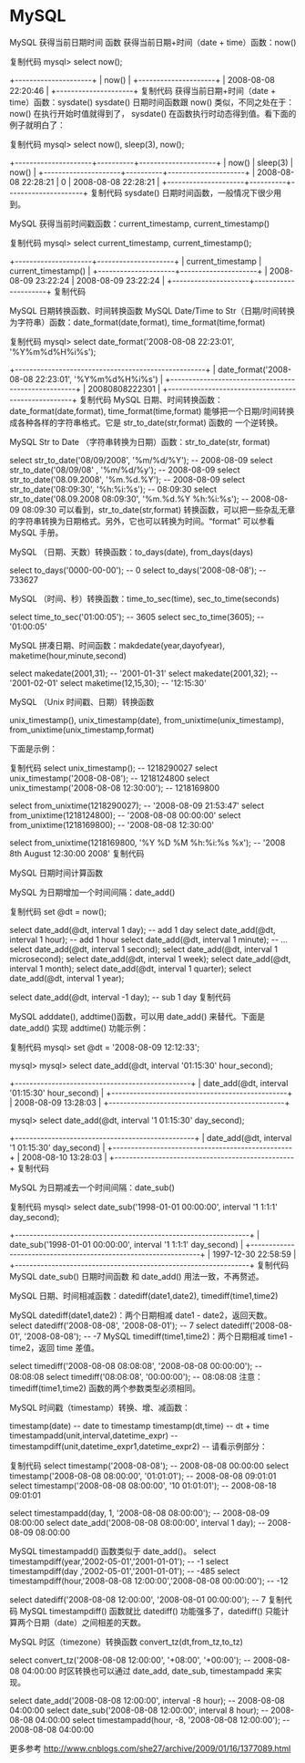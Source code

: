 # MySQL

MySQL 获得当前日期时间 函数
获得当前日期+时间（date + time）函数：now()

复制代码
mysql> select now();

+---------------------+
| now() |
+---------------------+
| 2008-08-08 22:20:46 |
+---------------------+
复制代码
获得当前日期+时间（date + time）函数：sysdate()
sysdate() 日期时间函数跟 now() 类似，不同之处在于：now() 在执行开始时值就得到了， sysdate() 在函数执行时动态得到值。看下面的例子就明白了：

复制代码
mysql> select now(), sleep(3), now();

+---------------------+----------+---------------------+
| now() | sleep(3) | now() |
+---------------------+----------+---------------------+
| 2008-08-08 22:28:21 | 0 | 2008-08-08 22:28:21 |
+---------------------+----------+---------------------+
复制代码
sysdate() 日期时间函数，一般情况下很少用到。

 

MySQL 获得当前时间戳函数：current_timestamp, current_timestamp()

复制代码
mysql> select current_timestamp, current_timestamp();

+---------------------+---------------------+
| current_timestamp | current_timestamp() |
+---------------------+---------------------+
| 2008-08-09 23:22:24 | 2008-08-09 23:22:24 |
+---------------------+---------------------+
复制代码
 
MySQL 日期转换函数、时间转换函数
MySQL Date/Time to Str（日期/时间转换为字符串）函数：date_format(date,format), time_format(time,format)

复制代码
mysql> select date_format('2008-08-08 22:23:01', '%Y%m%d%H%i%s');

+----------------------------------------------------+
| date_format('2008-08-08 22:23:01', '%Y%m%d%H%i%s') |
+----------------------------------------------------+
| 20080808222301 |
+----------------------------------------------------+
复制代码
MySQL 日期、时间转换函数：date_format(date,format), time_format(time,format) 能够把一个日期/时间转换成各种各样的字符串格式。它是 str_to_date(str,format) 函数的 一个逆转换。

 

MySQL Str to Date （字符串转换为日期）函数：str_to_date(str, format)

select str_to_date('08/09/2008', '%m/%d/%Y'); -- 2008-08-09
select str_to_date('08/09/08' , '%m/%d/%y'); -- 2008-08-09
select str_to_date('08.09.2008', '%m.%d.%Y'); -- 2008-08-09
select str_to_date('08:09:30', '%h:%i:%s'); -- 08:09:30
select str_to_date('08.09.2008 08:09:30', '%m.%d.%Y %h:%i:%s'); -- 2008-08-09 08:09:30
可以看到，str_to_date(str,format) 转换函数，可以把一些杂乱无章的字符串转换为日期格式。另外，它也可以转换为时间。“format” 可以参看 MySQL 手册。

 

MySQL （日期、天数）转换函数：to_days(date), from_days(days)

select to_days('0000-00-00'); -- 0
select to_days('2008-08-08'); -- 733627
 

MySQL （时间、秒）转换函数：time_to_sec(time), sec_to_time(seconds)

select time_to_sec('01:00:05'); -- 3605
select sec_to_time(3605); -- '01:00:05'
 

MySQL 拼凑日期、时间函数：makdedate(year,dayofyear), maketime(hour,minute,second)

select makedate(2001,31); -- '2001-01-31'
select makedate(2001,32); -- '2001-02-01'
select maketime(12,15,30); -- '12:15:30'
 

MySQL （Unix 时间戳、日期）转换函数

unix_timestamp(),
unix_timestamp(date),
from_unixtime(unix_timestamp),
from_unixtime(unix_timestamp,format)

下面是示例：

复制代码
select unix_timestamp(); -- 1218290027
select unix_timestamp('2008-08-08'); -- 1218124800
select unix_timestamp('2008-08-08 12:30:00'); -- 1218169800

select from_unixtime(1218290027); -- '2008-08-09 21:53:47'
select from_unixtime(1218124800); -- '2008-08-08 00:00:00'
select from_unixtime(1218169800); -- '2008-08-08 12:30:00'

select from_unixtime(1218169800, '%Y %D %M %h:%i:%s %x'); -- '2008 8th August 12:30:00 2008'
复制代码
 

 

MySQL 日期时间计算函数
 

MySQL 为日期增加一个时间间隔：date_add()

复制代码
set @dt = now();

select date_add(@dt, interval 1 day); -- add 1 day
select date_add(@dt, interval 1 hour); -- add 1 hour
select date_add(@dt, interval 1 minute); -- ...
select date_add(@dt, interval 1 second);
select date_add(@dt, interval 1 microsecond);
select date_add(@dt, interval 1 week);
select date_add(@dt, interval 1 month);
select date_add(@dt, interval 1 quarter);
select date_add(@dt, interval 1 year);

select date_add(@dt, interval -1 day); -- sub 1 day
复制代码
 

MySQL adddate(), addtime()函数，可以用 date_add() 来替代。下面是 date_add() 实现 addtime() 功能示例：

复制代码
mysql> set @dt = '2008-08-09 12:12:33';

mysql>
mysql> select date_add(@dt, interval '01:15:30' hour_second);

+------------------------------------------------+
| date_add(@dt, interval '01:15:30' hour_second) |
+------------------------------------------------+
| 2008-08-09 13:28:03 |
+------------------------------------------------+

mysql> select date_add(@dt, interval '1 01:15:30' day_second);

+-------------------------------------------------+
| date_add(@dt, interval '1 01:15:30' day_second) |
+-------------------------------------------------+
| 2008-08-10 13:28:03 |
+-------------------------------------------------+
复制代码
 

MySQL 为日期减去一个时间间隔：date_sub()

复制代码
mysql> select date_sub('1998-01-01 00:00:00', interval '1 1:1:1' day_second);

+----------------------------------------------------------------+
| date_sub('1998-01-01 00:00:00', interval '1 1:1:1' day_second) |
+----------------------------------------------------------------+
| 1997-12-30 22:58:59 |
+----------------------------------------------------------------+
复制代码
MySQL date_sub() 日期时间函数 和 date_add() 用法一致，不再赘述。

 

MySQL 日期、时间相减函数：datediff(date1,date2), timediff(time1,time2)

MySQL datediff(date1,date2)：两个日期相减 date1 - date2，返回天数。
select datediff('2008-08-08', '2008-08-01'); -- 7
select datediff('2008-08-01', '2008-08-08'); -- -7
MySQL timediff(time1,time2)：两个日期相减 time1 - time2，返回 time 差值。

select timediff('2008-08-08 08:08:08', '2008-08-08 00:00:00'); -- 08:08:08
select timediff('08:08:08', '00:00:00'); -- 08:08:08
注意：timediff(time1,time2) 函数的两个参数类型必须相同。

 

MySQL 时间戳（timestamp）转换、增、减函数：

timestamp(date) -- date to timestamp
timestamp(dt,time) -- dt + time
timestampadd(unit,interval,datetime_expr) --
timestampdiff(unit,datetime_expr1,datetime_expr2) --
请看示例部分：

复制代码
select timestamp('2008-08-08'); -- 2008-08-08 00:00:00
select timestamp('2008-08-08 08:00:00', '01:01:01'); -- 2008-08-08 09:01:01
select timestamp('2008-08-08 08:00:00', '10 01:01:01'); -- 2008-08-18 09:01:01

select timestampadd(day, 1, '2008-08-08 08:00:00'); -- 2008-08-09 08:00:00
select date_add('2008-08-08 08:00:00', interval 1 day); -- 2008-08-09 08:00:00

MySQL timestampadd() 函数类似于 date_add()。
select timestampdiff(year,'2002-05-01','2001-01-01'); -- -1
select timestampdiff(day ,'2002-05-01','2001-01-01'); -- -485
select timestampdiff(hour,'2008-08-08 12:00:00','2008-08-08 00:00:00'); -- -12

select datediff('2008-08-08 12:00:00', '2008-08-01 00:00:00'); -- 7
复制代码
MySQL timestampdiff() 函数就比 datediff() 功能强多了，datediff() 只能计算两个日期（date）之间相差的天数。

 

MySQL 时区（timezone）转换函数
convert_tz(dt,from_tz,to_tz)

select convert_tz('2008-08-08 12:00:00', '+08:00', '+00:00'); -- 2008-08-08 04:00:00
时区转换也可以通过 date_add, date_sub, timestampadd 来实现。

select date_add('2008-08-08 12:00:00', interval -8 hour); -- 2008-08-08 04:00:00
select date_sub('2008-08-08 12:00:00', interval 8 hour); -- 2008-08-08 04:00:00
select timestampadd(hour, -8, '2008-08-08 12:00:00'); -- 2008-08-08 04:00:00
 

更多参考 http://www.cnblogs.com/she27/archive/2009/01/16/1377089.html


